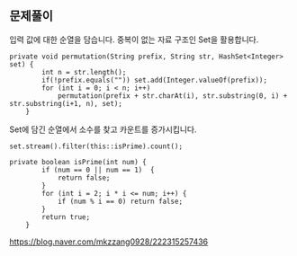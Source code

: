 ## 문제풀이
입력 값에 대한 순열을 담습니다. 중복이 없는 자료 구조인 Set을 활용합니다. 

```
private void permutation(String prefix, String str, HashSet<Integer> set) {
        int n = str.length();
        if(!prefix.equals("")) set.add(Integer.valueOf(prefix));
        for (int i = 0; i < n; i++)
            permutation(prefix + str.charAt(i), str.substring(0, i) + str.substring(i+1, n), set);
    }
```

Set에 담긴 순열에서 소수를 찾고 카운트를 증가시킵니다. 

```
set.stream().filter(this::isPrime).count();

private boolean isPrime(int num) {
        if (num == 0 || num == 1)  {
            return false;
        }
        for (int i = 2; i * i <= num; i++) {
            if (num % i == 0) return false;
        }
        return true;
    }
```


https://blog.naver.com/mkzzang0928/222315257436
